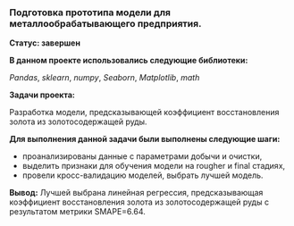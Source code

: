 ### Подготовка прототипа модели для металлообрабатывающего предприятия.
**Статус: завершен**

**В данном проекте использовались следующие библиотеки:**

*Pandas*,
*sklearn*,
*numpy*,
*Seaborn*,
*Matplotlib*,
*math*

**Задачи проекта:**

Разработка модели, предсказывающей коэффициент восстановления золота из золотосодержащей руды.

**Для выполнения данной задачи были выполнены следующие шаги:**

- проанализированы данные с параметрами добычи и очистки,
- выделить признаки для обучения модели на rougher и final стадиях,
- провели кросс-валидацию моделей, выбрать лучшей модель.

**Вывод:**
Лучшей выбрана линейная регрессия, предсказывающая коэффициент восстановления золота из золотосодержащей руды с результатом метрики SMAPE=6.64.
